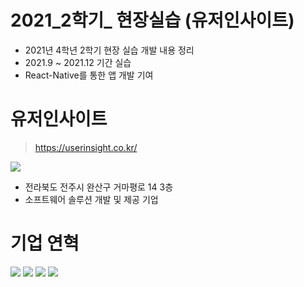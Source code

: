 # 2021_2학기_ 현장실습 (유저인사이트)
+ 2021년 4학년 2학기 현장 실습 개발 내용 정리
+ 2021.9 ~ 2021.12 기간 실습
+ React-Native를 통한 앱 개발 기여

# 유저인사이트
> https://userinsight.co.kr/

<img src=https://user-images.githubusercontent.com/59912150/146136699-ba269d25-d022-46fc-9a88-79aac5be5e3e.png>

+ 전라북도 전주시 완산구 거마평로 14 3층
+ 소프트웨어 솔루션 개발 및 제공 기업


# 기업 연혁
<img src=https://user-images.githubusercontent.com/59912150/146138110-eb7edd9f-d026-4b4a-aa83-b12f0910be81.png>
<img src=https://user-images.githubusercontent.com/59912150/146138041-61beec4c-f53d-4e1f-ba38-c09b3a7087e0.png>
<img src=https://user-images.githubusercontent.com/59912150/146138077-7ca2d9b4-c3ee-4c41-95ec-b8ed94bb1a80.png>
<img src=https://user-images.githubusercontent.com/59912150/146137862-89798995-decc-4270-a5f6-cc4b24b4ed3b.png>
